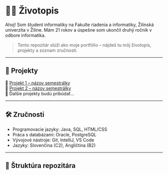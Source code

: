 # 👨‍💻 Životopis

Ahoj! Som študent informatiky na Fakulte riadenia a informatiky, Žilinská univerzita v Žiline. Mám 21 rokov a úspešne som ukončil druhý ročník v odbore informatika.

> Tento repozitár slúži ako moje portfólio – nájdeš tu môj životopis, projekty a zoznam zručností.

---

## 🧾 Projekty

📌 [Projekt 1 – názov semestrálky](projekty/projekt1.md)  
📌 [Projekt 2 – názov semestrálky](projekty/projekt2.md)  
📌 Ďalšie projekty budú pribúdať...

---

## 🛠️ Zručnosti

- Programovacie jazyky: Java, SQL, HTML/CSS
- Práca s databázami: Oracle, PostgreSQL
- Vývojové nástroje: Git, IntelliJ, VS Code
- Jazyky: Slovenčina (C2), Angličtina (B2)

---

## 📂 Štruktúra repozitára

